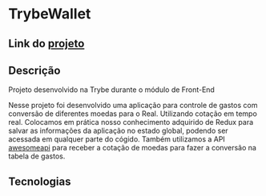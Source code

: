 # TrybeWallet

<h2>Link do <a href='https://trybe-wallet-kappa.vercel.app/'>projeto</a></h2>

<h2>Descrição</h2>
<p>Projeto desenvolvido na Trybe durante o módulo de Front-End</p>
  <p> Nesse projeto foi desenvolvido uma aplicação para controle de gastos com conversão de diferentes moedas para o Real. Utilizando cotação em tempo real. Colocamos em prática nosso conhecimento adquirido de Redux para salvar as informações da aplicação no estado global, podendo ser acessada em qualquer parte do cógido. Também utilizamos a API <a href='https://economia.awesomeapi.com.br/json/all'>awesomeapi</a> para receber a cotação de moedas para fazer a conversão na tabela de gastos.</p>

<h2>Tecnologias</h2>
